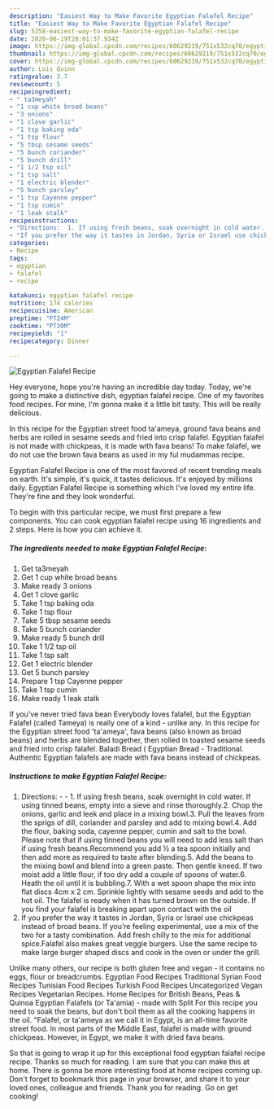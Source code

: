 ```yaml
---
description: "Easiest Way to Make Favorite Egyptian Falafel Recipe"
title: "Easiest Way to Make Favorite Egyptian Falafel Recipe"
slug: 5258-easiest-way-to-make-favorite-egyptian-falafel-recipe
date: 2020-06-19T20:01:37.934Z
image: https://img-global.cpcdn.com/recipes/60629219/751x532cq70/egyptian-falafel-recipe-recipe-main-photo.jpg
thumbnail: https://img-global.cpcdn.com/recipes/60629219/751x532cq70/egyptian-falafel-recipe-recipe-main-photo.jpg
cover: https://img-global.cpcdn.com/recipes/60629219/751x532cq70/egyptian-falafel-recipe-recipe-main-photo.jpg
author: Lois Quinn
ratingvalue: 3.7
reviewcount: 5
recipeingredient:
- " ta3meyah"
- "1 cup white broad beans"
- "3 onions"
- "1 clove garlic"
- "1 tsp baking oda"
- "1 tsp flour"
- "5 tbsp sesame seeds"
- "5 bunch coriander"
- "5 bunch drill"
- "1 1/2 tsp oil"
- "1 tsp salt"
- "1 electric blender"
- "5 bunch parsley"
- "1 tsp Cayenne pepper"
- "1 tsp cumin"
- "1 leak stalk"
recipeinstructions:
- "Directions:  1. If using fresh beans, soak overnight in cold water. If using tinned beans, empty into a sieve and rinse thoroughly.2. Chop the onions, garlic and leek and place in a mixing bowl.3. Pull the leaves from the sprigs of dill, coriander and parsley and add to mixing bowl.4. Add the flour, baking soda, cayenne pepper, cumin and salt to the bowl. Please note that if using tinned beans you will need to add less salt than if using fresh beans.Recommend you add ½ a tea spoon initially and then add more as required to taste after blending.5. Add the beans to the mixing bowl and blend into a green paste. Then gentle kneed. If two moist add a little flour, if too dry add a couple of spoons of water.6. Heath the oil until it is bubbling.7. With a wet spoon shape the mix into flat discs 4cm x 2 cm. Sprinkle lightly with sesame seeds and add to the hot oil. The falafel is ready when it has turned brown on the outside. If you find your falafel is breaking apart upon contact with the oil"
- "If you prefer the way it tastes in Jordan, Syria or Israel use chickpeas instead of broad beans. If you’re feeling experimental, use a mix of the two for a tasty combination. Add fresh chilly to the mix for additional spice.Falafel also makes great veggie burgers. Use the same recipe to make large burger shaped discs and cook in the oven or under the grill."
categories:
- Recipe
tags:
- egyptian
- falafel
- recipe

katakunci: egyptian falafel recipe 
nutrition: 174 calories
recipecuisine: American
preptime: "PT24M"
cooktime: "PT30M"
recipeyield: "1"
recipecategory: Dinner

---
```



![Egyptian Falafel Recipe](https://img-global.cpcdn.com/recipes/60629219/751x532cq70/egyptian-falafel-recipe-recipe-main-photo.jpg)

Hey everyone, hope you're having an incredible day today. Today, we're going to make a distinctive dish, egyptian falafel recipe. One of my favorites food recipes. For mine, I'm gonna make it a little bit tasty. This will be really delicious.

In this recipe for the Egyptian street food ta&#39;ameya, ground fava beans and herbs are rolled in sesame seeds and fried into crisp falafel. Egyptian falafel is not made with chickpeas, it is made with fava beans! To make falafel, we do not use the brown fava beans as used in my ful mudammas recipe.

Egyptian Falafel Recipe is one of the most favored of recent trending meals on earth. It's simple, it's quick, it tastes delicious. It's enjoyed by millions daily. Egyptian Falafel Recipe is something which I've loved my entire life. They're fine and they look wonderful.


To begin with this particular recipe, we must first prepare a few components. You can cook egyptian falafel recipe using 16 ingredients and 2 steps. Here is how you can achieve it.

<!--inarticleads1-->

##### The ingredients needed to make Egyptian Falafel Recipe:

1. Get  ta3meyah
1. Get 1 cup white broad beans
1. Make ready 3 onions
1. Get 1 clove garlic
1. Take 1 tsp baking oda
1. Take 1 tsp flour
1. Take 5 tbsp sesame seeds
1. Take 5 bunch coriander
1. Make ready 5 bunch drill
1. Take 1 1/2 tsp oil
1. Take 1 tsp salt
1. Get 1 electric blender
1. Get 5 bunch parsley
1. Prepare 1 tsp Cayenne pepper
1. Take 1 tsp cumin
1. Make ready 1 leak stalk


If you&#39;ve never tried fava bean Everybody loves falafel, but the Egyptian Falafel (called Tameya) is really one of a kind - unlike any. In this recipe for the Egyptian street food &#39;ta&#39;ameya&#39;, fava beans (also known as broad beans) and herbs are blended together, then rolled in toasted sesame seeds and fried into crisp falafel. Baladi Bread ( Egyptian Bread - Traditional. Authentic Egyptian falafels are made with fava beans instead of chickpeas. 

<!--inarticleads2-->

##### Instructions to make Egyptian Falafel Recipe:

1. Directions: -  - 1. If using fresh beans, soak overnight in cold water. If using tinned beans, empty into a sieve and rinse thoroughly.2. Chop the onions, garlic and leek and place in a mixing bowl.3. Pull the leaves from the sprigs of dill, coriander and parsley and add to mixing bowl.4. Add the flour, baking soda, cayenne pepper, cumin and salt to the bowl. Please note that if using tinned beans you will need to add less salt than if using fresh beans.Recommend you add ½ a tea spoon initially and then add more as required to taste after blending.5. Add the beans to the mixing bowl and blend into a green paste. Then gentle kneed. If two moist add a little flour, if too dry add a couple of spoons of water.6. Heath the oil until it is bubbling.7. With a wet spoon shape the mix into flat discs 4cm x 2 cm. Sprinkle lightly with sesame seeds and add to the hot oil. The falafel is ready when it has turned brown on the outside. If you find your falafel is breaking apart upon contact with the oil
1. If you prefer the way it tastes in Jordan, Syria or Israel use chickpeas instead of broad beans. If you’re feeling experimental, use a mix of the two for a tasty combination. Add fresh chilly to the mix for additional spice.Falafel also makes great veggie burgers. Use the same recipe to make large burger shaped discs and cook in the oven or under the grill.


Unlike many others, our recipe is both gluten free and vegan - it contains no eggs, flour or breadcrumbs. Egyptian Food Recipes Traditional Syrian Food Recipes Tunisian Food Recipes Turkish Food Recipes Uncategorized Vegan Recipes Vegetarian Recipes. Home Recipes for British Beans, Peas &amp; Quinoa Egyptian Falafels (or Ta&#39;amia) - made with Split For this recipe you need to soak the beans, but don&#39;t boil them as all the cooking happens in the oil. &#34;Falafel, or ta&#39;ameya as we call it in Egypt, is an all-time favorite street food. In most parts of the Middle East, falafel is made with ground chickpeas. However, in Egypt, we make it with dried fava beans. 

So that is going to wrap it up for this exceptional food egyptian falafel recipe recipe. Thanks so much for reading. I am sure that you can make this at home. There is gonna be more interesting food at home recipes coming up. Don't forget to bookmark this page in your browser, and share it to your loved ones, colleague and friends. Thank you for reading. Go on get cooking!
